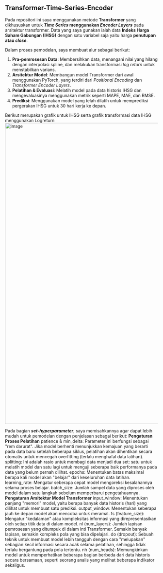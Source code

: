 ## Transformer-Time-Series-Encoder
Pada repositori ini saya menggunakan metode **Transformer** yang dikhususkan untuk ***Time Series* menggunakan *Encoder Layers*** pada arsitektur transformer. Data yang saya gunakan ialah data **Indeks Harga Saham Gabungan (IHSG)** dengan satu variabel saja yaitu harga **penutupan atau *close***.

Dalam proses pemodelan, saya membuat alur sebagai berikut:
1.  **Pra-pemrosesan Data**: Membersihkan data, menangani nilai yang hilang dengan interpolasi spline, dan melakukan transformasi *log return* untuk menstabilkan varians.
2.  **Arsitektur Model**: Membangun model Transformer dari awal menggunakan PyTorch, yang terdiri dari *Positional Encoding* dan *Transformer Encoder Layers*.
3.  **Pelatihan & Evaluasi**: Melatih model pada data historis IHSG dan mengevaluasinya menggunakan metrik seperti MAPE, MAE, dan RMSE.
4.  **Prediksi**: Menggunakan model yang telah dilatih untuk memprediksi pergerakan IHSG untuk 30 hari kerja ke depan.

Berikut merupakan grafik untuk IHSG serta grafik transformasi data IHSG menggunakan Logreturn 
<img width="1589" height="990" alt="image" src="https://github.com/user-attachments/assets/7ce8843c-53e1-4b21-bdf0-92b89eccccb4" />

Pada bagian ***set-hyperparameter***, saya memisahkannya agar dapat lebih mudah untuk pemodelan dengan penjelasan sebagai berikut:
**Pengaturan Proses Pelatihan**
patience & min_delta: Parameter ini berfungsi sebagai "rem darurat". Jika model berhenti menunjukkan kemajuan yang berarti pada data baru setelah beberapa siklus, pelatihan akan dihentikan secara otomatis untuk mencegah overfitting (terlalu menghafal data latihan).
splitting: Ini adalah rasio untuk membagi data menjadi dua set: satu untuk melatih model dan satu lagi untuk menguji seberapa baik performanya pada data yang belum pernah dilihat.
epochs: Menentukan batas maksimal berapa kali model akan "belajar" dari keseluruhan data latihan.
learning_rate: Mengatur seberapa cepat model mengoreksi kesalahannya selama proses belajar.
batch_size: Jumlah sampel data yang diproses oleh model dalam satu langkah sebelum memperbarui pengetahuannya.
**Pengaturan Arsitektur Model Transformer**
input_window: Menentukan panjang "memori" model, yaitu berapa banyak data historis (hari) yang dilihat untuk membuat satu prediksi.
output_window: Menentukan seberapa jauh ke depan model akan mencoba untuk meramal.
fs (feature_size): Mengatur "kedalaman" atau kompleksitas informasi yang direpresentasikan oleh setiap titik data di dalam model.
nl (num_layers): Jumlah lapisan pemrosesan yang ditumpuk di dalam inti Transformer. Semakin banyak lapisan, semakin kompleks pola yang bisa dipelajari.
do (dropout): Sebuah teknik untuk membuat model lebih tangguh dengan cara "melupakan" sebagian kecil informasi secara acak selama pelatihan, sehingga tidak terlalu bergantung pada pola tertentu.
nh (num_heads): Memungkinkan model untuk memperhatikan beberapa bagian berbeda dari data historis secara bersamaan, seperti seorang analis yang melihat beberapa indikator sekaligus.
